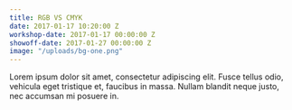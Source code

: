 ```yaml
---
title: RGB VS CMYK
date: 2017-01-17 10:20:00 Z
workshop-date: 2017-01-17 00:00:00 Z
showoff-date: 2017-01-27 00:00:00 Z
image: "/uploads/bg-one.png"
---
```


Lorem ipsum dolor sit amet, consectetur adipiscing elit. Fusce tellus odio, vehicula eget tristique et, faucibus in massa. Nullam blandit neque justo, nec accumsan mi posuere in.
